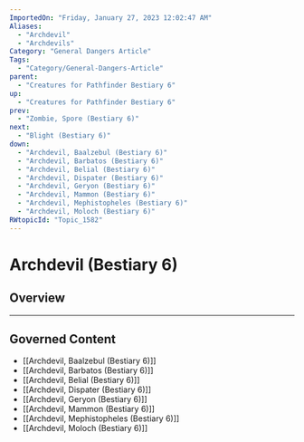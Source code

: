 ```yaml
---
ImportedOn: "Friday, January 27, 2023 12:02:47 AM"
Aliases:
  - "Archdevil"
  - "Archdevils"
Category: "General Dangers Article"
Tags:
  - "Category/General-Dangers-Article"
parent:
  - "Creatures for Pathfinder Bestiary 6"
up:
  - "Creatures for Pathfinder Bestiary 6"
prev:
  - "Zombie, Spore (Bestiary 6)"
next:
  - "Blight (Bestiary 6)"
down:
  - "Archdevil, Baalzebul (Bestiary 6)"
  - "Archdevil, Barbatos (Bestiary 6)"
  - "Archdevil, Belial (Bestiary 6)"
  - "Archdevil, Dispater (Bestiary 6)"
  - "Archdevil, Geryon (Bestiary 6)"
  - "Archdevil, Mammon (Bestiary 6)"
  - "Archdevil, Mephistopheles (Bestiary 6)"
  - "Archdevil, Moloch (Bestiary 6)"
RWtopicId: "Topic_1582"
---
```

# Archdevil (Bestiary 6)
## Overview
---
## Governed Content
- [[Archdevil, Baalzebul (Bestiary 6)]]
- [[Archdevil, Barbatos (Bestiary 6)]]
- [[Archdevil, Belial (Bestiary 6)]]
- [[Archdevil, Dispater (Bestiary 6)]]
- [[Archdevil, Geryon (Bestiary 6)]]
- [[Archdevil, Mammon (Bestiary 6)]]
- [[Archdevil, Mephistopheles (Bestiary 6)]]
- [[Archdevil, Moloch (Bestiary 6)]]

